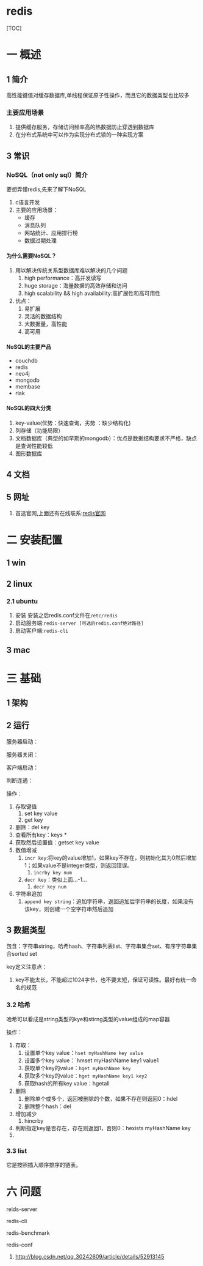 # redis
[TOC]
# 一 概述
## 1 简介
高性能键值对缓存数据库,单线程保证原子性操作，而且它的数据类型也比较多

### 主要应用场景
1. 提供缓存服务，存储访问频率高的热数据防止穿透到数据库
2. 在分布式系统中可以作为实现分布式锁的一种实现方案

## 3 常识
### NoSQL（not only sql）简介
要想弄懂redis,先来了解下NoSQL
1. c语言开发
2. 主要的应用场景：
    - 缓存
    - 消息队列
    - 网站统计、应用排行榜
    - 数据过期处理

#### 为什么需要NoSQL？
1. 用以解决传统关系型数据库难以解决的几个问题
    1. high performance：高并发读写
    2. huge storage：海量数据的高效存储和访问
    3. high scalability && high availability:高扩展性和高可用性
2. 优点：
    1. 易扩展
    2. 灵活的数据结构
    3. 大数据量，高性能
    4. 高可用
#### NoSQL的主要产品
- couchdb
- redis
- neo4j
- mongodb
- membase
- riak

#### NoSQL的四大分类
1. key-value(优势：快速查询，劣势 ：缺少结构化)
2. 列存储（功能局限）
3. 文档数据库（典型的如早期的mongodb）：优点是数据结构要求不严格，缺点是查询性能较低
4. 图形数据库

## 4 文档
## 5 网址
1. 首选官网,上面还有在线联系:[redis官网](https://redis.io/)

# 二 安装配置
## 1 win
## 2 linux
### 2.1 ubuntu
1. 安装
    安装之后redis.conf文件在`/etc/redis`
2. 启动服务端:`redis-server [可选的redis.conf绝对路径]`
3. 启动客户端:`redis-cli`


## 3 mac
# 三 基础
## 1 架构
## 2 运行
服务器启动：

服务器关闭：

客户端启动：

判断连通：

操作：
1. 存取键值
    1. set key value
    2. get key
2. 删除：del key
3. 查看所有key：keys *
4. 获取然后设置值：getset key value
5. 数值增减
    1. `incr key`:将key的value增加1，如果key不存在，则初始化其为0然后增加1；如果value不是integer类型，则返回错误。
        1. `incrby key num`
    2. `decr key`：类似上面...-1...
        1. `decr key num`
6. 字符串追加
    1. `append key string`：追加字符串，返回追加后字符串的长度，如果没有该key，则创建一个空字符串然后追加

## 3 数据类型
包含：字符串string，哈希hash、字符串列表list、字符串集合set、有序字符串集合sorted set

key定义注意点：
1. key不能太长，不能超过1024字节，也不要太短，保证可读性。最好有统一命名的规范

### 3.2 哈希
哈希可以看成是string类型的kye和stirng类型的value组成的map容器

操作：
1. 存取：
    1. 设置单个key value：`hset myHashName key value`
    2. 设置多个key value：`hmset myHashName key1 value1 
    3. 获取单个key的value：`hget myHashName key`
    3. 获取多个key的value：`hget myHashName key1 key2`
    5. 获取hash的所有key value：hgetall
2. 删除
    1. 删除单个或多个，返回被删除的个数，如果不存在则返回0：hdel
    2. 删除整个hash：del
3. 增加减少
    1. hincrby
4. 判断指定key是否存在，存在则返回1，否则0：hexists myHashName key
5. 

### 3.3 list
它是按照插入顺序排序的链表。


# 六 问题
reids-server

redis-cli

redis-benchmark

redis-conf

1. http://blog.csdn.net/qq_30242609/article/details/52913145
